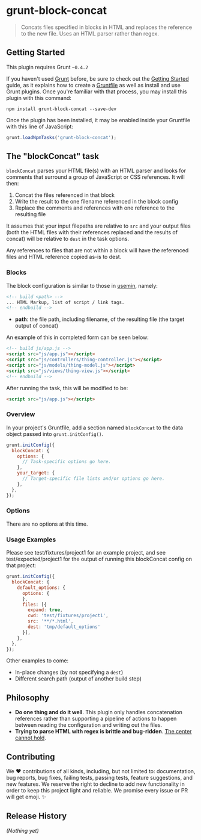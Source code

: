 # grunt-block-concat

> Concats files specified in blocks in HTML and replaces the reference to the new file. Uses an HTML parser rather than regex.

## Getting Started
This plugin requires Grunt `~0.4.2`

If you haven't used [Grunt](http://gruntjs.com/) before, be sure to check out the [Getting Started](http://gruntjs.com/getting-started) guide, as it explains how to create a [Gruntfile](http://gruntjs.com/sample-gruntfile) as well as install and use Grunt plugins. Once you're familiar with that process, you may install this plugin with this command:

```shell
npm install grunt-block-concat --save-dev
```

Once the plugin has been installed, it may be enabled inside your Gruntfile with this line of JavaScript:

```js
grunt.loadNpmTasks('grunt-block-concat');
```

## The "blockConcat" task

`blockConcat` parses your HTML file(s) with an HTML parser and looks for comments that surround a group of JavaScript or CSS references. It will then:

  1. Concat the files referenced in that block
  1. Write the result to the one filename referenced in the block config
  1. Replace the comments and references with one reference to the resulting file

It assumes that your input filepaths are relative to `src` and your output files (both the HTML files with their references replaced and the results of concat) will be relative to `dest` in the task options.

Any references to files that are not within a block will have the referenced files and HTML reference copied as-is to dest.

### Blocks

The block configuration is similar to those in [usemin](https://github.com/yeoman/grunt-usemin#blocks), namely:

```html
<!-- build <path> -->
... HTML Markup, list of script / link tags.
<!-- endbuild -->
```

- **path**: the file path, including filename, of the resulting file (the target output of concat)

An example of this in completed form can be seen below:

```html
<!-- build js/app.js -->
<script src="js/app.js"></script>
<script src="js/controllers/thing-controller.js"></script>
<script src="js/models/thing-model.js"></script>
<script src="js/views/thing-view.js"></script>
<!-- endbuild -->
```

After running the task, this will be modified to be:
```html
<script src="js/app.js"></script>
````

### Overview
In your project's Gruntfile, add a section named `blockConcat` to the data object passed into `grunt.initConfig()`.

```js
grunt.initConfig({
  blockConcat: {
    options: {
      // Task-specific options go here.
    },
    your_target: {
      // Target-specific file lists and/or options go here.
    },
  },
});
```

### Options

There are no options at this time.

### Usage Examples

Please see test/fixtures/project1 for an example project, and see test/expected/project1 for the output of running this blockConcat config on that project:

```js
grunt.initConfig({
  blockConcat: {
    default_options: {
      options: {
      },
      files: [{
        expand: true,
        cwd: 'test/fixtures/project1',
        src: '**/*.html',
        dest: 'tmp/default_options'
      }],
    },
  },
});
```

Other examples to come:

* In-place changes (by not specifying a `dest`)
* Different search path (output of another build step)

## Philosophy

* **Do one thing and do it well**. This plugin only handles concatenation references rather than supporting a pipeline of actions to happen between reading the configuration and writing out the files.
* **Trying to parse HTML with regex is brittle and bug-ridden**. [The center cannot hold](http://stackoverflow.com/questions/1732348/regex-match-open-tags-except-xhtml-self-contained-tags/1732454#1732454).

## Contributing

We :heart: contributions of all kinds, including, but not limited to: documentation, bug reports, bug fixes, failing tests, passing tests, feature suggestions, and new features. We reserve the right to decline to add new functionality in order to keep this project light and reliable. We promise every issue or PR will get emoji. :sparkles:

## Release History
_(Nothing yet)_
